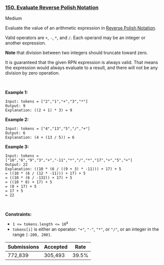 ### [150. Evaluate Reverse Polish Notation](https://leetcode.com/problems/evaluate-reverse-polish-notation/)

Medium

Evaluate the value of an arithmetic expression in <a href="http://en.wikipedia.org/wiki/Reverse_Polish_notation" target="_blank">Reverse Polish Notation</a>.

Valid operators are `` + ``, `` - ``, `` * ``, and `` / ``. Each operand may be an integer or another expression.

__Note__ that division between two integers should truncate toward zero.

It is guaranteed that the given RPN expression is always valid. That means the expression would always evaluate to a result, and there will not be any division by zero operation.

 

__Example 1:__

```
Input: tokens = ["2","1","+","3","*"]
Output: 9
Explanation: ((2 + 1) * 3) = 9
```

__Example 2:__

```
Input: tokens = ["4","13","5","/","+"]
Output: 6
Explanation: (4 + (13 / 5)) = 6
```

__Example 3:__

```
Input: tokens = ["10","6","9","3","+","-11","*","/","*","17","+","5","+"]
Output: 22
Explanation: ((10 * (6 / ((9 + 3) * -11))) + 17) + 5
= ((10 * (6 / (12 * -11))) + 17) + 5
= ((10 * (6 / -132)) + 17) + 5
= ((10 * 0) + 17) + 5
= (0 + 17) + 5
= 17 + 5
= 22
```

 

__Constraints:__

*   <code>1 <= tokens.length <= 10<sup>4</sup></code>
*   `` tokens[i] `` is either an operator: `` "+" ``, `` "-" ``, `` "*" ``, or `` "/" ``, or an integer in the range `` [-200, 200] ``.

| Submissions    | Accepted     | Rate   |
| -------------- | ------------ | ------ |
| 772,839 | 305,493 | 39.5% |